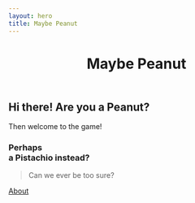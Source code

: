 ```yaml
---
layout: hero
title: Maybe Peanut
---
```


<header class="hero">
  <div class="container">
    <h1>Maybe Peanut</h1>
  </div>
</header>

<div class="container blurb hero">
  <h2>Hi there! Are you a Peanut?</h2>
  <p>Then welcome to the game!</p>
</div>

<main class="hero">
  <div class="contents">
    <div class="container">
      <h3>Perhaps<br/>a Pistachio instead?</h3>
      <blockquote>Can we ever be too sure?</blockquote>
    </div>
  </div>
</main>

<footer class="hero">
  <div class="container">
    <a href="https://en.wikipedia.org/wiki/Pistachio">About</a>
  </div>
</footer>
